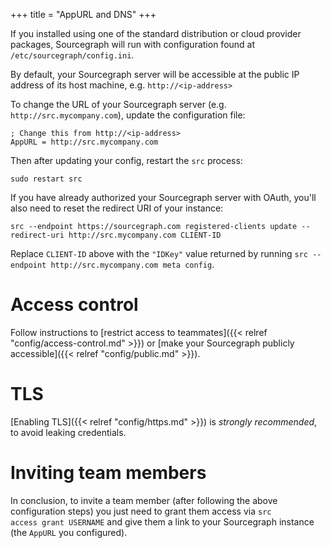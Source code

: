 +++
title = "AppURL and DNS"
+++

If you installed using one of the standard distribution or cloud provider packages,
Sourcegraph will run with configuration found at `/etc/sourcegraph/config.ini`.

By default, your Sourcegraph server will be accessible at the public IP address of its
host machine, e.g. `http://<ip-address>`

To change the URL of your Sourcegraph server (e.g. `http://src.mycompany.com`),
update the configuration file:

```
; Change this from http://<ip-address>
AppURL = http://src.mycompany.com
```

Then after updating your config, restart the `src` process:

```
sudo restart src
```

If you have already authorized your Sourcegraph server with OAuth, you'll also
need to reset the redirect URI of your instance:

```
src --endpoint https://sourcegraph.com registered-clients update --redirect-uri http://src.mycompany.com CLIENT-ID
```

Replace `CLIENT-ID` above with the `"IDKey"` value returned by running
`src --endpoint http://src.mycompany.com meta config`.

# Access control

Follow instructions to [restrict access to teammates]({{< relref "config/access-control.md" >}})
or [make your Sourcegraph publicly accessible]({{< relref "config/public.md" >}}).

# TLS

[Enabling TLS]({{< relref "config/https.md" >}}) is *strongly recommended*,
to avoid leaking credentials.

# Inviting team members

In conclusion, to invite a team member (after following the above configuration steps) you just need to grant them access via <code>src access grant USERNAME</code> and give them a link to your Sourcegraph instance (the <code>AppURL</code> you configured).
